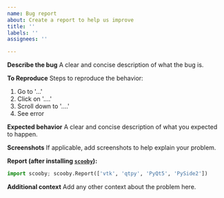 ```yaml
---
name: Bug report
about: Create a report to help us improve
title: ''
labels: ''
assignees: ''

---
```


**Describe the bug**
A clear and concise description of what the bug is.

**To Reproduce**
Steps to reproduce the behavior:
1. Go to '...'
2. Click on '....'
3. Scroll down to '....'
4. See error

**Expected behavior**
A clear and concise description of what you expected to happen.

**Screenshots**
If applicable, add screenshots to help explain your problem.

**Report (after installing [`scooby`](https://github.com/banesullivan/scooby)):**
```py
import scooby; scooby.Report(['vtk', 'qtpy', 'PyQt5', 'PySide2'])
```

**Additional context**
Add any other context about the problem here.
